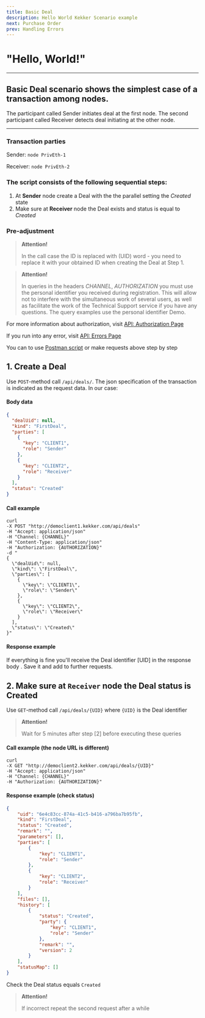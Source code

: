 ```yaml
---
title: Basic Deal
description: Hello World Kekker Scenario example
next: Purchase Order
prev: Handling Errors
---
```


# "Hello, World!"
___
## Basic Deal scenario shows the simplest case of a transaction among nodes.

The participant called Sender initiates deal at the first node. 
The second participant called Receiver detects deal initiating at the other node.  
___

### Transaction parties
Sender: `node PrivEth-1`

Receiver: `node PrivEth-2`

### The script consists of the following sequential steps:
1. At **Sender** node create a Deal with the the parallel setting the *Created* state
2. Make sure at **Receiver** node the Deal exists and status is equal to *Created*

### Pre-adjustment
> **Attention!** 
>
> In the call case the ID is replaced with (UID) word - you need to replace it with your obtained ID when creating the Deal at Step 1.

> **Attention!** 
>
> In queries in the headers *CHANNEL*, *AUTHORIZATION* you must use the personal identifier you received during registration. This will allow not to interfere with the simultaneous work of several users, as well as facilitate the work of the Technical Support service if you have any questions. The query examples use the personal identifier Demo.

For more information about authorization, visit [API: Authorization Page](/docs/getting-started/authorization.html)

If you run into any error, visit [API: Errors Page ](/docs/getting-started/errors.html)

You can to use [Postman script](https://documenter.getpostman.com/view/10819849/SzYgPtzV)
or make requests above step by step


## 1. Create a Deal

Use `POST`-method call `/api/deals/`. The json specification of the transaction is indicated as the request data. In our case:

#### Body data
```json
{
  "dealUid": null,
  "kind": "FirstDeal",
  "parties": [
    {
      "key": "CLIENT1",
      "role": "Sender"
    },
    {
      "key": "CLIENT2",
      "role": "Receiver"
    }
  ],
  "status": "Created"
}
```

#### Call example
``` bash{1-100}
curl 
-X POST "http://democlient1.kekker.com/api/deals" 
-H "Accept: application/json" 
-H "Channel: {CHANNEL}" 
-H "Content-Type: application/json" 
-H "Authorization: {AUTHORIZATION}" 
-d "
{
  \"dealUid\": null,
  \"kind\": \"FirstDeal\",
  \"parties\": [
    {
      \"key\": \"CLIENT1\",
      \"role\": \"Sender\"
    },
    {
      \"key\": \"CLIENT2\",
      \"role\": \"Receiver\"
    }
  ],
  \"status\": \"Created\"
}"
```

#### Response example

If everything is fine you'll receive the Deal identifier [UID] in the response body . Save it and add to further requests.

## 2. Make sure at `Receiver` node the Deal status is Created
Use `GET`-method call `/api/deals/{UID}` where `{UID}` is the Deal identifier

> **Attention!** 
>
> Wait for 5 minutes after step [2] before executing these queries

#### Call example (the node URL is different)

```bash{1-100}
curl 
-X GET "http://democlient2.kekker.com/api/deals/{UID}" 
-H "Accept: application/json" 
-H "Channel: {CHANNEL}" 
-H "Authorization: {AUTHORIZATION}"
```

#### Response example (check status)
```json
{
    "uid": "6e4c83cc-874a-41c5-b416-a796ba7b95fb",
    "kind": "FirstDeal",
    "status": "Created",
    "remark": "",
    "parameters": [],
    "parties": [
        {
            "key": "CLIENT1",
            "role": "Sender"
        },
        {
            "key": "CLIENT2",
            "role": "Receiver"
        }
    ],
    "files": [],
    "history": [
        {
            "status": "Created",
            "party": {
                "key": "CLIENT1",
                "role": "Sender"
            },
            "remark": "",
            "version": 2
        }
    ],
    "statusMap": []
}
```
Check the Deal status equals `Created`
> **Attention!** 
>
> If incorrect repeat the second request after a while
